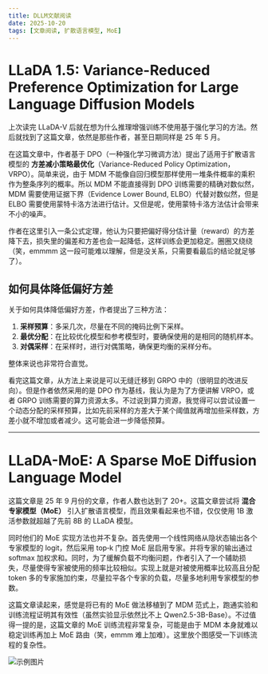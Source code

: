 ```yaml
---
title: DLLM文献阅读
date: 2025-10-20
tags: [文章阅读, 扩散语言模型, MoE]
---
```


# LLaDA 1.5: Variance-Reduced Preference Optimization for Large Language Diffusion Models

上次读完 LLaDA-V 后就在想为什么推理增强训练不使用基于强化学习的方法。然后就找到了这篇文章，依然是那些作者，甚至日期同样是 25 年 5 月。

在这篇文章中，作者基于 DPO（一种强化学习微调方法）提出了适用于扩散语言模型的 **方差减小策略最优化**（Variance-Reduced Policy Optimization，VRPO）。简单来说，由于 MDM 不能像自回归模型那样使用一堆条件概率的乘积作为整条序列的概率。所以 MDM 不能直接得到 DPO 训练需要的精确对数似然，MDM 需要使用证据下界（Evidence Lower Bound, ELBO）代替对数似然，但是 ELBO 需要使用蒙特卡洛方法进行估计。又但是呢，使用蒙特卡洛方法估计会带来不小的噪声。

作者在这里引入一条公式定理，他认为只要把偏好得分估计量（reward）的方差降下去，损失里的偏差和方差也会一起降低，这样训练会更加稳定。圈圈又绕绕（笑，emmmm 这一段可能难以理解，但是没关系，只需要看最后的结论就足够了）。

## 如何具体降低偏好方差

关于如何具体降低偏好方差，作者提出了三种方法：
1. **采样预算**：多采几次，尽量在不同的掩码比例下采样。
2. **最优分配**：在比较优化模型和参考模型时，要确保使用的是相同的随机样本。
3. **对偶采样**：在采样时，进行对偶策略，确保更均衡的采样分布。

整体来说也非常符合直觉。

看完这篇文章，从方法上来说是可以无缝迁移到 GRPO 中的（很明显的改进反向）。但是作者依然采用的是 DPO 作为基线，我认为是为了方便讲解 VRPO，或者 GRPO 训练需要的算力资源太多。不过说到算力资源，我觉得可以尝试设置一个动态分配的采样预算，比如先前采样的方差大于某个阈值就再增加些采样数，方差小就不增加或者减少。这可能会进一步降低预算。

---

# LLaDA-MoE: A Sparse MoE Diffusion Language Model

这篇文章是 25 年 9 月份的文章，作者人数也达到了 20+。这篇文章尝试将 **混合专家模型（MoE）** 引入扩散语言模型，而且效果看起来也不错，仅仅使用 1B 激活参数就超越了先前 8B 的 LLaDA 模型。

同时他们的 MoE 实现方法也并不复杂。首先使用一个线性网络从隐状态输出各个专家模型的 logit，然后采用 top‑k 门控 MoE 层启用专家。并将专家的输出通过 softmax 加权求和。同时，为了缓解负载不均衡问题，作者引入了一个辅助损失，尽量使得专家被使用的频率比较相似。实现上就是对被使用概率比较高且分配 token 多的专家施加约束，尽量拉平各个专家的负载，尽量多地利用专家模型的参数。

这篇文章读起来，感觉是将已有的 MoE 做法移植到了 MDM 范式上，跑通实验和训练流程证明其有效性（虽然实验显示依然比不上 Qwen2.5-3B-Base）。不过值得一提的是，这篇文章的 MoE 训练流程非常复杂，可能是由于 MDM 本身就难以稳定训练再加上 MoE 路由（笑，emmm 难上加难）。这里放个图感受一下训练流程的复杂性。


![示例图片](/images/sample.png)


